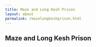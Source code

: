```yaml
---
title: Maze and Long Kesh Prison
layout: about
permalink: /mazelongkeshprison.html
---
```



## Maze and Long Kesh Prison

